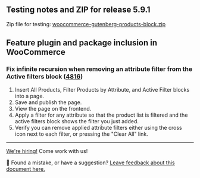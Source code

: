 ## Testing notes and ZIP for release 5.9.1

Zip file for testing: [woocommerce-gutenberg-products-block.zip](https://github.com/woocommerce/woocommerce-gutenberg-products-block/files/7218507/woocommerce-gutenberg-products-block.zip)

## Feature plugin and package inclusion in WooCommerce

### Fix infinite recursion when removing an attribute filter from the Active filters block ([4816](https://github.com/woocommerce/woocommerce-gutenberg-products-block/pull/4816))

1. Insert All Products, Filter Products by Attribute, and Active Filter blocks into a page.
2. Save and publish the page.
3. View the page on the frontend.
4. Apply a filter for any attribute so that the product list is filtered and the active filters block shows the filter you just added.
5. Verify you can remove applied attribute filters either using the cross icon next to each filter, or pressing the "Clear All" link.

<!-- FEEDBACK -->

---

[We're hiring!](https://woocommerce.com/careers/) Come work with us!

🐞 Found a mistake, or have a suggestion? [Leave feedback about this document here.](https://github.com/woocommerce/woocommerce-gutenberg-products-block/issues/new?assignees=&labels=type%3A+documentation&template=--doc-feedback.md&title=Feedback%20on%20./docs/testing/releases/591.md)

<!-- /FEEDBACK -->
